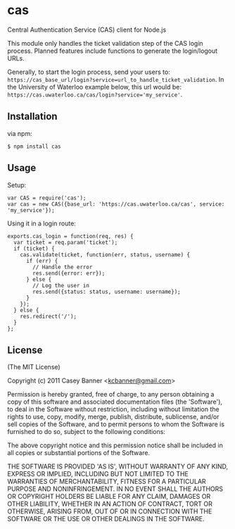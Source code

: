 
# cas

  Central Authentication Service (CAS) client for Node.js

  This module only handles the ticket validation step of the CAS login process. Planned features include functions to generate the login/logout URLs.

  Generally, to start the login process, send your users to: `https://cas_base_url/login?service=url_to_handle_ticket_validation`. In the University of Waterloo example below, this url would be: `https://cas.uwaterloo.ca/cas/login?service='my_service'`.

## Installation

via npm:

    $ npm install cas

## Usage

Setup:

    var CAS = require('cas');
    var cas = new CAS({base_url: 'https://cas.uwaterloo.ca/cas', service: 'my_service'});

Using it in a login route:

    exports.cas_login = function(req, res) {
      var ticket = req.param('ticket');
      if (ticket) {
        cas.validate(ticket, function(err, status, username) {
          if (err) {
            // Handle the error
            res.send({error: err});
          } else {
            // Log the user in
            res.send({status: status, username: username});
          }
        });
      } else {
        res.redirect('/');
      }
    };

## License 

(The MIT License)

Copyright (c) 2011 Casey Banner &lt;kcbanner@gmail.com&gt;

Permission is hereby granted, free of charge, to any person obtaining
a copy of this software and associated documentation files (the
'Software'), to deal in the Software without restriction, including
without limitation the rights to use, copy, modify, merge, publish,
distribute, sublicense, and/or sell copies of the Software, and to
permit persons to whom the Software is furnished to do so, subject to
the following conditions:

The above copyright notice and this permission notice shall be
included in all copies or substantial portions of the Software.

THE SOFTWARE IS PROVIDED 'AS IS', WITHOUT WARRANTY OF ANY KIND,
EXPRESS OR IMPLIED, INCLUDING BUT NOT LIMITED TO THE WARRANTIES OF
MERCHANTABILITY, FITNESS FOR A PARTICULAR PURPOSE AND NONINFRINGEMENT.
IN NO EVENT SHALL THE AUTHORS OR COPYRIGHT HOLDERS BE LIABLE FOR ANY
CLAIM, DAMAGES OR OTHER LIABILITY, WHETHER IN AN ACTION OF CONTRACT,
TORT OR OTHERWISE, ARISING FROM, OUT OF OR IN CONNECTION WITH THE
SOFTWARE OR THE USE OR OTHER DEALINGS IN THE SOFTWARE.